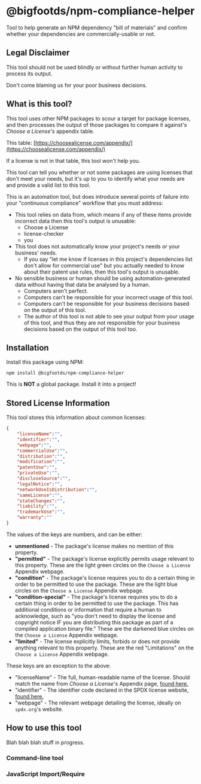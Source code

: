 # @bigfootds/npm-compliance-helper

Tool to help generate an NPM dependency "bill of materials" and confirm whether your dependencies are commercially-usable or not.

## Legal Disclaimer

This tool should not be used blindly or without further human activity to process its output.

Don't come blaming us for your poor business decisions.

## What is this tool?

This tool uses other NPM packages to scour a target for package licenses, and then processes the output of those packages to compare it against's _Choose a License's_ appendix table.

This table: [https://choosealicense.com/appendix/](https://choosealicense.com/appendix/)

If  a license is not in that table, this tool won't help you.

This tool can tell you whether or not some packages are using licenses that don't meet your needs, but it's up to you to identify what your needs are and provide a valid list to this tool.

This is an automation tool, but does introduce several points of failure into your "continuous compliance" workflow that you must address: 

- This tool relies on data from, which means if any of these items provide incorrect data then this tool's output is unusable: 
	- Choose a License
	- license-checker
	- you
- This tool does not automatically know your project's needs or your business' needs. 
	- If you say "let me know if licenses in this project's dependencies list don't allow for commercial use" but you actually needed to know about their patent use rules, then this tool's output is unusable. 
- No sensible business or human should be using automation-generated data without having that data be analysed by a human. 
	- Computers aren't perfect. 
	- Computers can't be responsible for your incorrect usage of this tool.
	- Computers can't be responsible for your business decisions based on the output of this tool.
	- The author of this tool is not able to see your output from your usage of this tool, and thus they are not responsible for your business decisions based on the output of this tool too.



## Installation

Install this package using NPM:

`npm install @bigfootds/npm-compliance-helper`

This is **NOT** a global package. Install it into a project!

## Stored License Information

This tool stores this information about common licenses:

```json
{
	"licenseName":"",
	"identifier":"",
	"webpage":"",
	"commercialUse":"",
	"distribution":"",
	"modification":"",
	"patentUse":"",
	"privateUse":"",
	"discloseSource":"",
	"legalNotice":"",
	"networkUseIsDistribution":"",
	"sameLicense":"",
	"stateChanges":"",
	"liability":"",
	"trademarkUse":"",
	"warranty":""
}
```

The values of the keys are numbers, and can be either:

- **unmentioned** - The package's license makes no mention of this property. 
- **"permitted"** - The package's license explicitly permits usage relevant to this property. These are the light green circles on the `Choose a License` Appendix webpage.
- **"condition"** - The package's license requires you to do a certain thing in order to be permitted to use the package. These are the light blue circles on the `Choose a License` Appendix webpage.
- **"condition-special"** - The package's license requires you to do a certain thing in order to be permitted to use the package. This has additional conditions or information that require a human to acknowledge, such as "you don't need to display the license and copyright notice IF you are distributing this package as part of a compiled application binary file." These are the darkened blue circles on the `Choose a License` Appendix webpage.
- **"limited"** - The license explicitly limits, forbids or does not provide anything relevant to this property. These are the red "Limitations" on the `Choose a License` Appendix webpage.

These keys are an exception to the above:

- "licenseName" - The full, human-readable name of the license. Should match the name from _Choose a License_'s Appendix page, [found here.](https://choosealicense.com/appendix/)
- "identifier" - The identifier code declared in the SPDX license website, [found here.](https://spdx.org/licenses/)
- "webpage" - The relevant webpage detailing the license, ideally on `spdx.org`'s website.


## How to use this tool

Blah blah blah stuff in progress.

### Command-line tool

### JavaScript Import/Require




